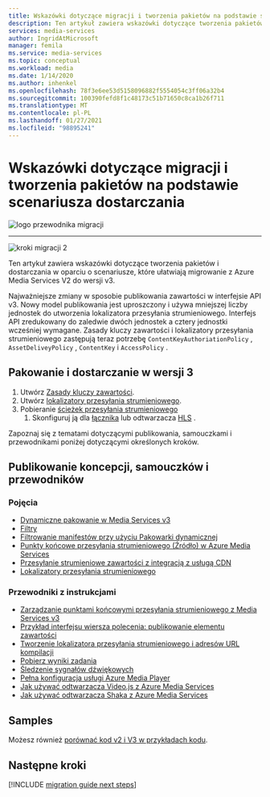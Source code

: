 ```yaml
---
title: Wskazówki dotyczące migracji i tworzenia pakietów na podstawie scenariusza dostarczania
description: Ten artykuł zawiera wskazówki dotyczące tworzenia pakietów i dostarczania na podstawie scenariuszy, które ułatwiają migrowanie z Azure Media Services V2 do wersji v3.
services: media-services
author: IngridAtMicrosoft
manager: femila
ms.service: media-services
ms.topic: conceptual
ms.workload: media
ms.date: 1/14/2020
ms.author: inhenkel
ms.openlocfilehash: 78f3e6ee53d5158096882f5554054c3ff06a32b4
ms.sourcegitcommit: 100390fefd8f1c48173c51b71650c8ca1b26f711
ms.translationtype: MT
ms.contentlocale: pl-PL
ms.lasthandoff: 01/27/2021
ms.locfileid: "98895241"
---
```

# <a name="packaging-and-delivery-scenario-based-migration-guidance"></a>Wskazówki dotyczące migracji i tworzenia pakietów na podstawie scenariusza dostarczania

![logo przewodnika migracji](./media/migration-guide/azure-media-services-logo-migration-guide.svg)

<hr color="#5ea0ef" size="10">

![kroki migracji 2](./media/migration-guide/steps-4.svg)

Ten artykuł zawiera wskazówki dotyczące tworzenia pakietów i dostarczania w oparciu o scenariusze, które ułatwiają migrowanie z Azure Media Services V2 do wersji v3.

Najważniejsze zmiany w sposobie publikowania zawartości w interfejsie API v3. Nowy model publikowania jest uproszczony i używa mniejszej liczby jednostek do utworzenia lokalizatora przesyłania strumieniowego. Interfejs API zredukowany do zaledwie dwóch jednostek a cztery jednostki wcześniej wymagane. Zasady kluczy zawartości i lokalizatory przesyłania strumieniowego zastępują teraz potrzebę `ContentKeyAuthoriationPolicy` , `AssetDeliveyPolicy` , `ContentKey` i `AccessPolicy` .

## <a name="packaging-and-delivery-in-v3"></a>Pakowanie i dostarczanie w wersji 3

1. Utwórz [Zasady kluczy zawartości](content-key-policy-concept.md).
1. Utwórz [lokalizatory przesyłania strumieniowego](streaming-locators-concept.md).
1. Pobieranie [ścieżek przesyłania strumieniowego](create-streaming-locator-build-url.md) 
    1. Skonfiguruj ją dla [łącznika](dynamic-packaging-overview.md#mpeg-dash-protocol) lub odtwarzacza [HLS](dynamic-packaging-overview.md#hls-protocol) .

Zapoznaj się z tematami dotyczącymi publikowania, samouczkami i przewodnikami poniżej dotyczącymi określonych kroków.

## <a name="publishing-concepts-tutorials-and-how-to-guides"></a>Publikowanie koncepcji, samouczków i przewodników

### <a name="concepts"></a>Pojęcia

- [Dynamiczne pakowanie w Media Services v3](dynamic-packaging-overview.md)
- [Filtry](filters-concept.md)
- [Filtrowanie manifestów przy użyciu Pakowarki dynamicznej](filters-dynamic-manifest-overview.md)
- [Punkty końcowe przesyłania strumieniowego (Źródło) w Azure Media Services](streaming-endpoint-concept.md)
- [Przesyłanie strumieniowe zawartości z integracją z usługą CDN](scale-streaming-cdn.md)
- [Lokalizatory przesyłania strumieniowego](streaming-locators-concept.md)

### <a name="how-to-guides"></a>Przewodniki z instrukcjami

- [Zarządzanie punktami końcowymi przesyłania strumieniowego z Media Services v3](manage-streaming-endpoints-howto.md)
- [Przykład interfejsu wiersza polecenia: publikowanie elementu zawartości](cli-publish-asset.md)
- [Tworzenie lokalizatora przesyłania strumieniowego i adresów URL kompilacji](create-streaming-locator-build-url.md)
- [Pobierz wyniki zadania](download-results-howto.md)
- [Śledzenie sygnałów dźwiękowych](signal-descriptive-audio-howto.md)
- [Pełna konfiguracja usługi Azure Media Player](https://docs.microsoft.com/azure/media-services/azure-media-player/azure-media-player-full-setup)
- [Jak używać odtwarzacza Video.js z Azure Media Services](how-to-video-js-player.md)
- [Jak używać odtwarzacza Shaka z Azure Media Services](how-to-shaka-player.md)

## <a name="samples"></a>Samples

Możesz również [porównać kod v2 i V3 w przykładach kodu](migrate-v-2-v-3-migration-samples.md).

## <a name="next-steps"></a>Następne kroki

[!INCLUDE [migration guide next steps](./includes/migration-guide-next-steps.md)]
